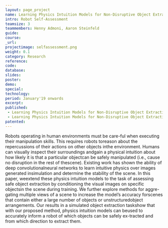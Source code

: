 ```yaml
---
layout: page_project
name: Learning Physics Intuition Models for Non-Disruptive Object Extraction from Clutter
intro: Robot Self-Assessment
teamsize: 3
teammembers: Henny Admoni, Aaron Steinfeld
guide:
course:
_url: 
projectimage: selfassessment.png
weight: 0.1
category: Research
reference:
code:
database: 
slides: 
poster: 
demo: 
special:
technology: 
period: January'19 onwards
excerpt:
published: 
 - Learning Physics Intuition Models for Non-Disruptive Object Extraction from Clutter (Under Review, ECAI 2020)
 - Learning Physics Intuition Models for Non-Disruptive Object Extraction from Clutter, Northeast Robotics Colloquium 2019, University of Pennsylvania (Poster Presentation)
patented: 
---
```

Robots operating in human environments must be care-ful when executing their manipulation skills. This requires robots toreason about the repercussions of their actions on other objects inthe environment. Humans can visually inspect their surroundings andgain a physical intuition about how likely it is that a particular objectcan be safely manipulated (i.e., cause no disruption in the rest of thescene). Existing work has shown the ability of deep convolutionalneural networks to learn intuitive physics over images generated insimulation and determine the stability of the scene. In this paper, weextend these physics intuition models to the task of assessing safe object extraction by conditioning the visual images on specific objectsin the scene during training. We further explore methods for aggre-gating multiple views of a scene to increase the model’s accuracy forscenes that contain either a large number of objects or unstructuredobject arrangements. Our results in a simulated object extraction taskshow that with our proposed method, physics intuition models can beused to accurately inform a robot of which objects can be safely ex-tracted and from which direction to extract them.